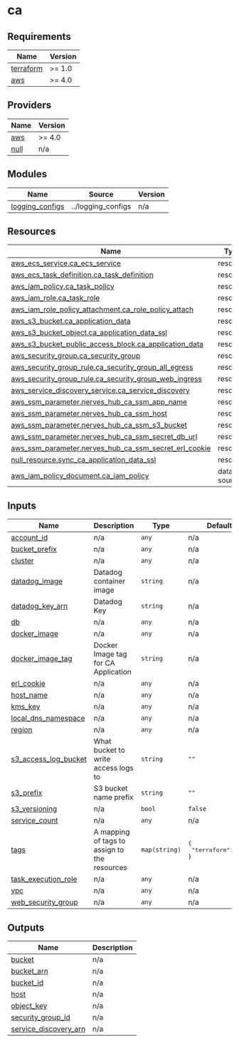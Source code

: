 # ca

<!-- BEGINNING OF PRE-COMMIT-TERRAFORM DOCS HOOK -->
## Requirements

| Name | Version |
|------|---------|
| <a name="requirement_terraform"></a> [terraform](#requirement\_terraform) | >= 1.0 |
| <a name="requirement_aws"></a> [aws](#requirement\_aws) | >= 4.0 |

## Providers

| Name | Version |
|------|---------|
| <a name="provider_aws"></a> [aws](#provider\_aws) | >= 4.0 |
| <a name="provider_null"></a> [null](#provider\_null) | n/a |

## Modules

| Name | Source | Version |
|------|--------|---------|
| <a name="module_logging_configs"></a> [logging\_configs](#module\_logging\_configs) | ../logging_configs | n/a |

## Resources

| Name | Type |
|------|------|
| [aws_ecs_service.ca_ecs_service](https://registry.terraform.io/providers/hashicorp/aws/latest/docs/resources/ecs_service) | resource |
| [aws_ecs_task_definition.ca_task_definition](https://registry.terraform.io/providers/hashicorp/aws/latest/docs/resources/ecs_task_definition) | resource |
| [aws_iam_policy.ca_task_policy](https://registry.terraform.io/providers/hashicorp/aws/latest/docs/resources/iam_policy) | resource |
| [aws_iam_role.ca_task_role](https://registry.terraform.io/providers/hashicorp/aws/latest/docs/resources/iam_role) | resource |
| [aws_iam_role_policy_attachment.ca_role_policy_attach](https://registry.terraform.io/providers/hashicorp/aws/latest/docs/resources/iam_role_policy_attachment) | resource |
| [aws_s3_bucket.ca_application_data](https://registry.terraform.io/providers/hashicorp/aws/latest/docs/resources/s3_bucket) | resource |
| [aws_s3_bucket_object.ca_application_data_ssl](https://registry.terraform.io/providers/hashicorp/aws/latest/docs/resources/s3_bucket_object) | resource |
| [aws_s3_bucket_public_access_block.ca_application_data](https://registry.terraform.io/providers/hashicorp/aws/latest/docs/resources/s3_bucket_public_access_block) | resource |
| [aws_security_group.ca_security_group](https://registry.terraform.io/providers/hashicorp/aws/latest/docs/resources/security_group) | resource |
| [aws_security_group_rule.ca_security_group_all_egress](https://registry.terraform.io/providers/hashicorp/aws/latest/docs/resources/security_group_rule) | resource |
| [aws_security_group_rule.ca_security_group_web_ingress](https://registry.terraform.io/providers/hashicorp/aws/latest/docs/resources/security_group_rule) | resource |
| [aws_service_discovery_service.ca_service_discovery](https://registry.terraform.io/providers/hashicorp/aws/latest/docs/resources/service_discovery_service) | resource |
| [aws_ssm_parameter.nerves_hub_ca_ssm_app_name](https://registry.terraform.io/providers/hashicorp/aws/latest/docs/resources/ssm_parameter) | resource |
| [aws_ssm_parameter.nerves_hub_ca_ssm_host](https://registry.terraform.io/providers/hashicorp/aws/latest/docs/resources/ssm_parameter) | resource |
| [aws_ssm_parameter.nerves_hub_ca_ssm_s3_bucket](https://registry.terraform.io/providers/hashicorp/aws/latest/docs/resources/ssm_parameter) | resource |
| [aws_ssm_parameter.nerves_hub_ca_ssm_secret_db_url](https://registry.terraform.io/providers/hashicorp/aws/latest/docs/resources/ssm_parameter) | resource |
| [aws_ssm_parameter.nerves_hub_ca_ssm_secret_erl_cookie](https://registry.terraform.io/providers/hashicorp/aws/latest/docs/resources/ssm_parameter) | resource |
| [null_resource.sync_ca_application_data_ssl](https://registry.terraform.io/providers/hashicorp/null/latest/docs/resources/resource) | resource |
| [aws_iam_policy_document.ca_iam_policy](https://registry.terraform.io/providers/hashicorp/aws/latest/docs/data-sources/iam_policy_document) | data source |

## Inputs

| Name | Description | Type | Default | Required |
|------|-------------|------|---------|:--------:|
| <a name="input_account_id"></a> [account\_id](#input\_account\_id) | n/a | `any` | n/a | yes |
| <a name="input_bucket_prefix"></a> [bucket\_prefix](#input\_bucket\_prefix) | n/a | `any` | n/a | yes |
| <a name="input_cluster"></a> [cluster](#input\_cluster) | n/a | `any` | n/a | yes |
| <a name="input_datadog_image"></a> [datadog\_image](#input\_datadog\_image) | Datadog container image | `string` | n/a | yes |
| <a name="input_datadog_key_arn"></a> [datadog\_key\_arn](#input\_datadog\_key\_arn) | Datadog Key | `string` | n/a | yes |
| <a name="input_db"></a> [db](#input\_db) | n/a | `any` | n/a | yes |
| <a name="input_docker_image"></a> [docker\_image](#input\_docker\_image) | n/a | `any` | n/a | yes |
| <a name="input_docker_image_tag"></a> [docker\_image\_tag](#input\_docker\_image\_tag) | Docker Image tag for CA Application | `string` | n/a | yes |
| <a name="input_erl_cookie"></a> [erl\_cookie](#input\_erl\_cookie) | n/a | `any` | n/a | yes |
| <a name="input_host_name"></a> [host\_name](#input\_host\_name) | n/a | `any` | n/a | yes |
| <a name="input_kms_key"></a> [kms\_key](#input\_kms\_key) | n/a | `any` | n/a | yes |
| <a name="input_local_dns_namespace"></a> [local\_dns\_namespace](#input\_local\_dns\_namespace) | n/a | `any` | n/a | yes |
| <a name="input_region"></a> [region](#input\_region) | n/a | `any` | n/a | yes |
| <a name="input_s3_access_log_bucket"></a> [s3\_access\_log\_bucket](#input\_s3\_access\_log\_bucket) | What bucket to write access logs to | `string` | `""` | no |
| <a name="input_s3_prefix"></a> [s3\_prefix](#input\_s3\_prefix) | S3 bucket name prefix | `string` | `""` | no |
| <a name="input_s3_versioning"></a> [s3\_versioning](#input\_s3\_versioning) | n/a | `bool` | `false` | no |
| <a name="input_service_count"></a> [service\_count](#input\_service\_count) | n/a | `any` | n/a | yes |
| <a name="input_tags"></a> [tags](#input\_tags) | A mapping of tags to assign to the resources | `map(string)` | <pre>{<br>  "terraform": true<br>}</pre> | no |
| <a name="input_task_execution_role"></a> [task\_execution\_role](#input\_task\_execution\_role) | n/a | `any` | n/a | yes |
| <a name="input_vpc"></a> [vpc](#input\_vpc) | n/a | `any` | n/a | yes |
| <a name="input_web_security_group"></a> [web\_security\_group](#input\_web\_security\_group) | n/a | `any` | n/a | yes |

## Outputs

| Name | Description |
|------|-------------|
| <a name="output_bucket"></a> [bucket](#output\_bucket) | n/a |
| <a name="output_bucket_arn"></a> [bucket\_arn](#output\_bucket\_arn) | n/a |
| <a name="output_bucket_id"></a> [bucket\_id](#output\_bucket\_id) | n/a |
| <a name="output_host"></a> [host](#output\_host) | n/a |
| <a name="output_object_key"></a> [object\_key](#output\_object\_key) | n/a |
| <a name="output_security_group_id"></a> [security\_group\_id](#output\_security\_group\_id) | n/a |
| <a name="output_service_discovery_arn"></a> [service\_discovery\_arn](#output\_service\_discovery\_arn) | n/a |
<!-- END OF PRE-COMMIT-TERRAFORM DOCS HOOK -->
